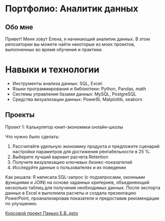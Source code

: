 # Портфолио: Аналитик данных
## Обо мне
Привет! Меня зовут Елена, я начинающий аналитик данных. В этом репозитории вы можете найти некоторые из моих проектов, выполненных во время обучения и практики.
# Навыки и технологии

- Инструменты анализа данных: SQL, Excel:
- Языки программирования и библиотеки: Python, Pandas, math
- Системы управления базами данных: MySQL, PostgreSQL
- Средства визуализации данных: PowerBi, Matplotlib, seaborn

## Проекты
Проект 1: Калькулятор юнит-экономики онлайн-школы

Что нужно было сделать:

1. Рассчитайте удельную экономику продукта и предложите сценарий настройки параметров для достижения рентабельности в 25 %.
2. Выберите лучший вариант расчета Retention
3. Получите визуализацию ключевых бизнес-показателей
4. Исследуйте данные о пользователях и их поведении

Как решала: Я написала SQL-запрос (с подзапросами, оконными функциями и JOIN) на основе заданных критериев, объединяющий несколько таблиц для получения необходимых данных. После экспорта данных в Excel я выполнила расчеты и создала презентацию PowerPoint, проанализировав показатели и предоставив рекомендации по улучшению.

> 
[Курсовой проект Панько Е.В..pptx](https://github.com/ElenaPanko/probable-broccoli/files/12841192/default.pptx)

